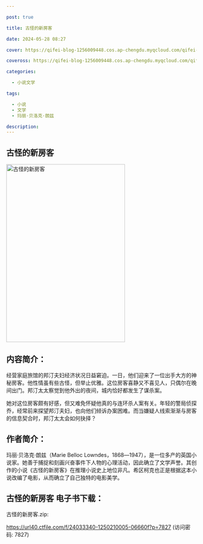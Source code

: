 ```yaml
---

post: true

title: 古怪的新房客

date: 2024-05-28 08:27

cover: https://qifei-blog-1256009448.cos.ap-chengdu.myqcloud.com/qifei-blog/6618ab0268eb935713eb049c.jpg

coveross: https://qifei-blog-1256009448.cos.ap-chengdu.myqcloud.com/qifei-blog/6618ab0268eb935713eb049c.jpg

categories:

  - 小说文学

tags:

  - 小说
  - 文学
  - 玛丽·贝洛克·朗兹

description:
---
```


## 古怪的新房客

<img alt="古怪的新房客" class="aligncenter loading" data-was-processed="true" decoding="async" fetchpriority="high" height="471" src="https://qifei-blog-1256009448.cos.ap-chengdu.myqcloud.com/qifei-blog/6618ab0268eb935713eb049c.jpg" style="cursor: zoom-in;" width="314"/>

## 内容简介：

经营家庭旅馆的邦汀夫妇经济状况日益窘迫。一日，他们迎来了一位出手大方的神秘房客。他性情虽有些古怪，但举止优雅。这位房客喜静又不喜见人，只偶尔在晚间出门。邦汀太太察觉到他外出的夜间，城内恰好都发生了谋杀案。

她对这位房客颇有好感，但又难免怀疑他真的与连环杀人案有关。年轻的警局侦探乔，经常前来探望邦汀夫妇，也向他们倾诉办案困难。而当嫌疑人线索渐渐与房客的信息契合时，邦汀太太会如何抉择？

## 作者简介：

玛丽·贝洛克·朗兹（Marie Belloc Lowndes，1868―1947），是一位多产的英国小说家。她善于捕捉和刻画兴奋事件下人物的心理活动，因此确立了文学声誉。其创作的小说《古怪的新房客》在推理小说史上地位非凡。希区柯克也正是根据这本小说改编了电影，从而确立了自己独特的电影美学。

## 古怪的新房客 电子书下载：
古怪的新房客.zip: 

https://url40.ctfile.com/f/24033340-1250210005-06660f?p=7827 (访问密码: 7827)
